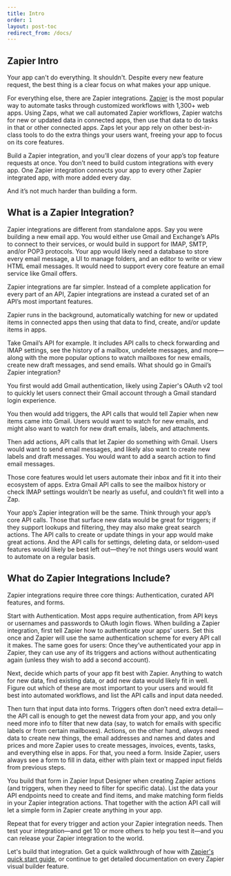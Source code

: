 ```yaml
---
title: Intro
order: 1
layout: post-toc
redirect_from: /docs/
---
```


## Zapier Intro

Your app can't do everything. It shouldn't. Despite every new feature request, the best thing is a clear focus on what makes your app unique.

For everything else, there are Zapier integrations. [Zapier](https://zapier.com/) is the most popular way to automate tasks through customized workflows with 1,300+ web apps. Using Zaps, what we call automated Zapier workflows, Zapier watchs for new or updated data in connected apps, then use that data to do tasks in that or other connected apps. Zaps let your app rely on other best-in-class tools to do the extra things your users want, freeing your app to focus on its core features.

Build a Zapier integration, and you’ll clear dozens of your app’s top feature requests at once. You don’t need to build custom integrations with every app. One Zapier integration connects your app to every other Zapier integrated app, with more added every day.

And it’s not much harder than building a form.

## What is a Zapier Integration?

Zapier integrations are different from standalone apps. Say you were building a new email app. You would either use Gmail and Exchange’s APIs to connect to their services, or would build in support for IMAP, SMTP, and/or POP3 protocols. Your app would likely need a database to store every email message, a UI to manage folders, and an editor to write or view HTML email messages. It would need to support every core feature an email service like Gmail offers.

Zapier integrations are far simpler. Instead of a complete application for every part of an API, Zapier integrations are instead a curated set of an API’s most important features.

Zapier runs in the background, automatically watching for new or updated items in connected apps then using that data to find, create, and/or update items in apps.

Take Gmail’s API for example. It includes API calls to check forwarding and IMAP settings, see the history of a mailbox, undelete messages, and more—along with the more popular options to watch mailboxes for new emails, create new draft messages, and send emails. What should go in Gmail’s Zapier integration?

You first would add Gmail authentication, likely using Zapier's OAuth v2 tool to quickly let users connect their Gmail account through a Gmail standard login experience.

You then would add triggers, the API calls that would tell Zapier when new items came into Gmail. Users would want to watch for new emails, and might also want to watch for new draft emails, labels, and attachments.

Then add actions, API calls that let Zapier do something with Gmail. Users would want to send email messages, and likely also want to create new labels and draft messages. You would want to add a search action to find email messages.

Those core features would let users automate their inbox and fit it into their ecosystem of apps. Extra Gmail API calls to see the mailbox history or check IMAP settings wouldn’t be nearly as useful, and couldn’t fit well into a Zap.

Your app’s Zapier integration will be the same. Think through your app’s core API calls. Those that surface new data would be great for triggers; if they support lookups and filtering, they may also make great search actions. The API calls to create or update things in your app would make great actions. And the API calls for settings, deleting data, or seldom-used features would likely be best left out—they're not things users would want to automate on a regular basis.

## What do Zapier Integrations Include?

Zapier integrations require three core things: Authentication, curated API features, and forms.

Start with Authentication. Most apps require authentication, from API keys or usernames and passwords to OAuth login flows. When building a Zapier integration, first tell Zapier how to authenticate your apps’ users. Set this once and Zapier will use the same authentication scheme for every API call it makes. The same goes for users: Once they’ve authenticated your app in Zapier, they can use any of its triggers and actions without authenticating again (unless they wish to add a second account).

Next, decide which parts of your app fit best with Zapier. Anything to watch for new data, find existing data, or add new data would likely fit in well. Figure out which of these are most important to your users and would fit best into automated workflows, and list the API calls and input data needed.

Then turn that input data into forms. Triggers often don’t need extra detail—the API call is enough to get the newest data from your app, and you only need more info to filter that new data (say, to watch for emails with specific labels or from certain mailboxes). Actions, on the other hand, _always_ need data to create new things, the email addresses and names and dates and prices and more Zapier uses to create messages, invoices, events, tasks, and everything else in apps. For that, you need a form. Inside Zapier, users always see a form to fill in data, either with plain text or mapped input fields from previous steps.

You build that form in Zapier Input Designer when creating Zapier actions (and triggers, when they need to filter for specific data). List the data your API endpoints need to create and find items, and make matching form fields in your Zapier integration actions. That together with the action API call will let a simple form in Zapier create anything in your app.

Repeat that for every trigger and action your Zapier integration needs. Then test your integration—and get 10 or more others to help you test it—and you can release your Zapier integration to the world.

Let's build that integration. Get a quick walkthrough of how with [Zapier's quick start guide](https://zapier.github.io/visual-builder/quickstart/introduction), or continue to get detailed documentation on every Zapier visual builder feature.
